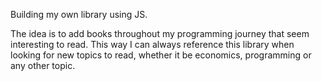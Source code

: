 Building my own library using JS.

The idea is to add books throughout my programming journey that seem interesting to read. This way I can always
reference this library when looking for new topics to read, whether it be economics, programming or any other topic.
